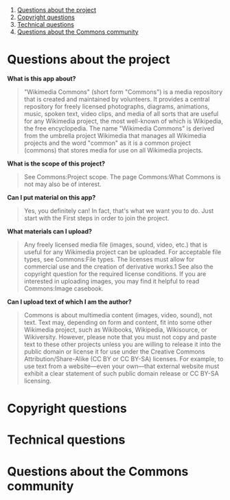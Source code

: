 1. [Questions about the project](#questions-about-the-project)
2. [Copyright questions](#copyright-questions)
3. [Technical questions](#technical-questions)
4. [Questions about the Commons community](#questions-about-the-commons-community)

# Questions about the project

**What is this app about?**

> "Wikimedia Commons" (short form "Commons") is a media repository that is created and maintained by volunteers. It provides a central repository for freely licensed photographs, diagrams, animations, music, spoken text, video clips, and media of all sorts that are useful for any Wikimedia project, the most well-known of which is Wikipedia, the free encyclopedia. The name "Wikimedia Commons" is derived from the umbrella project Wikimedia that manages all Wikimedia projects and the word "common" as it is a common project (commons) that stores media for use on all Wikimedia projects.

**What is the scope of this project?**

> See Commons:Project scope. The page Commons:What Commons is not may also be of interest.

**Can I put material on this app?**

> Yes, you definitely can! In fact, that's what we want you to do. Just start with the First steps in order to join the project.


**What materials can I upload?**

> Any freely licensed media file (images, sound, video, etc.) that is useful for any Wikimedia project can be uploaded. For acceptable file types, see Commons:File types. The licenses must allow for commercial use and the creation of derivative works.1 See also the copyright question for the required license conditions. If you are interested in uploading images, you may find it helpful to read Commons:Image casebook.

**Can I upload text of which I am the author?**

> Commons is about multimedia content (images, video, sound), not text. Text may, depending on form and content, fit into some other Wikimedia project, such as Wikibooks, Wikipedia, Wikisource, or Wikiversity. However, please note that you must not copy and paste text to these other projects unless you are willing to release it into the public domain or license it for use under the Creative Commons Attribution/Share-Alike (CC BY or CC BY-SA) licenses. For example, to use text from a website—even your own—that external website must exhibit a clear statement of such public domain release or CC BY-SA licensing.

# Copyright questions

# Technical questions

# Questions about the Commons community


